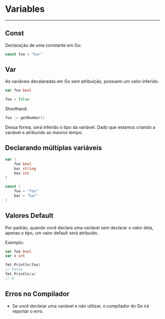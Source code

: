 # **Variables**

---

## **Const**

Declaração de uma constante em Go:

```go
const foo = "bar"
```

## **Var**

As variáveis decalaradas em Go sem atribuição, possuem um valor inferido.

```go
var foo bool

foo = false
```

Shorthand:

```go
foo := getNumber()
```

Dessa forma, será inferido o tipo da variável. Dado que estamos criando a variável e atribundo ao mesmo tempo.

## **Declarando múltiplas variáveis**

```go
var (
	foo bool
	bar string
	baz int
)
```

```go
const (
	foo = "foo"
	bar = "bar"
)
```

## **Valores Default**

Por padrão, quando você declara uma variável sem declarar o valor dela, apenas o tipo, um valor default será atribuido.

Exemplo:

```go
var foo bool
var x int

fmt.Println(foo)
// false
fmt.Println(x)
// 0
```

## **Erros no Compilador**

- Se você declarar uma variável e não utilizar, o compilador do Go irá reportar o erro.
